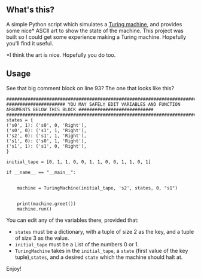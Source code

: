 ## What's this?

A simple Python script which simulates a [Turing machine](https://en.wikipedia.org/wiki/Turing_machine), and provides some nice* ASCII art to show the state of the machine. This project was built so I could get some experience making a Turing machine. Hopefully you'll find it useful.

*I think the art is nice. Hopefully you do too.

## Usage
See that big comment block on line 93? The one that looks like this?
```
#########################################################################################################################
###################### YOU MAY SAFELY EDIT VARIABLES AND FUNCTION ARGUMENTS BELOW THIS BLOCK ############################
#########################################################################################################################
states = {
('s0', 1): ('s0', 0, 'Right'),
('s0', 0): ('s1', 1, 'Right'),
('s2', 0): ('s1', 1, 'Right'),
('s1', 0): ('s0', 1, 'Right'),
('s1', 1): ('s1', 0, 'Right'),
}

initial_tape = [0, 1, 1, 0, 0, 1, 1, 0, 0, 1, 1, 0, 1]

if __name__ == "__main__":
    
    
    machine = TuringMachine(initial_tape, 's2', states, 0, "s1")
    
    
    print(machine.greet())
    machine.run()
```

You can edit any of the variables there, provided that:

- ```states``` must be a dictionary, with a tuple of size 2 as the key, and a tuple of size 3 as the value.
- ```initial_tape``` must be a List of the numbers 0 or 1.
- ```TuringMachine``` takes in the ```initial_tape```, a ```state``` (first value of the key tuple),```states```, and a desired ```state``` which the machine should halt at.

Enjoy!



